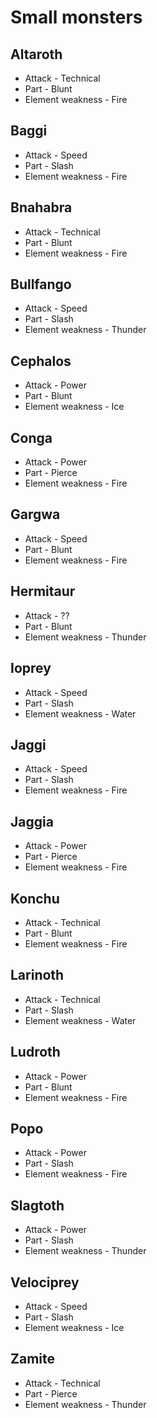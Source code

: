 # Small monsters

## Altaroth
- Attack - Technical
- Part - Blunt
- Element weakness - Fire

## Baggi
- Attack - Speed
- Part - Slash
- Element weakness - Fire

## Bnahabra
- Attack - Technical
- Part - Blunt
- Element weakness - Fire

## Bullfango
- Attack - Speed
- Part - Slash
- Element weakness - Thunder

## Cephalos
- Attack - Power
- Part - Blunt
- Element weakness - Ice

## Conga
- Attack - Power
- Part - Pierce
- Element weakness - Fire

## Gargwa
- Attack - Speed
- Part - Blunt
- Element weakness - Fire

## Hermitaur
- Attack - ??
- Part - Blunt
- Element weakness - Thunder

## Ioprey
- Attack - Speed
- Part - Slash
- Element weakness - Water

## Jaggi
- Attack - Speed
- Part - Slash
- Element weakness - Fire

## Jaggia
- Attack - Power
- Part - Pierce
- Element weakness - Fire

## Konchu
- Attack - Technical
- Part - Blunt
- Element weakness - Fire

## Larinoth
- Attack - Technical
- Part - Slash
- Element weakness - Water

## Ludroth
- Attack - Power
- Part - Blunt
- Element weakness - Fire

## Popo
- Attack - Power
- Part - Slash
- Element weakness - Fire

## Slagtoth
- Attack - Power
- Part - Slash
- Element weakness - Thunder

## Velociprey
- Attack - Speed
- Part - Slash
- Element weakness - Ice

## Zamite
- Attack - Technical
- Part - Pierce
- Element weakness - Thunder